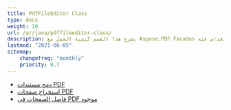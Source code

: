 ```yaml
---
title: PdfFileEditor Class
type: docs
weight: 10
url: /ar/java/pdffileeditor-class/
description: يشرح هذا القسم كيفية العمل مع Aspose.PDF Facades باستخدام فئة PdfFileEditor.
lastmod: "2021-06-05"
sitemap:
    changefreq: "monthly"
    priority: 0.7
---
```


- [دمج مستندات PDF](/pdf/ar/java/concatenate-pdf-documents/)
- [استخراج صفحات PDF](/pdf/ar/java/extract-pdf-pages/)
- [فاصل الصفحات في PDF موجود](/pdf/ar/java/page-break-in-existing-pdf/)